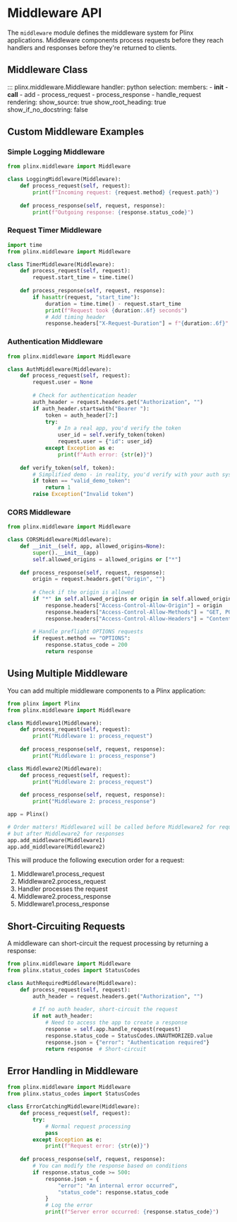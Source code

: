 # Middleware API

The `middleware` module defines the middleware system for Plinx applications. Middleware components process requests before they reach handlers and responses before they're returned to clients.

## Middleware Class

::: plinx.middleware.Middleware
    handler: python
    selection:
      members:
        - __init__
        - __call__
        - add
        - process_request
        - process_response
        - handle_request
    rendering:
      show_source: true
      show_root_heading: true
      show_if_no_docstring: false

## Custom Middleware Examples

### Simple Logging Middleware

```python
from plinx.middleware import Middleware

class LoggingMiddleware(Middleware):
    def process_request(self, request):
        print(f"Incoming request: {request.method} {request.path}")
        
    def process_response(self, request, response):
        print(f"Outgoing response: {response.status_code}")
```

### Request Timer Middleware

```python
import time
from plinx.middleware import Middleware

class TimerMiddleware(Middleware):
    def process_request(self, request):
        request.start_time = time.time()
        
    def process_response(self, request, response):
        if hasattr(request, "start_time"):
            duration = time.time() - request.start_time
            print(f"Request took {duration:.6f} seconds")
            # Add timing header
            response.headers["X-Request-Duration"] = f"{duration:.6f}"
```

### Authentication Middleware

```python
from plinx.middleware import Middleware

class AuthMiddleware(Middleware):
    def process_request(self, request):
        request.user = None
        
        # Check for authentication header
        auth_header = request.headers.get("Authorization", "")
        if auth_header.startswith("Bearer "):
            token = auth_header[7:]
            try:
                # In a real app, you'd verify the token
                user_id = self.verify_token(token)
                request.user = {"id": user_id}
            except Exception as e:
                print(f"Auth error: {str(e)}")
                
    def verify_token(self, token):
        # Simplified demo - in reality, you'd verify with your auth system
        if token == "valid_demo_token":
            return 1
        raise Exception("Invalid token")
```

### CORS Middleware

```python
from plinx.middleware import Middleware

class CORSMiddleware(Middleware):
    def __init__(self, app, allowed_origins=None):
        super().__init__(app)
        self.allowed_origins = allowed_origins or ["*"]
        
    def process_response(self, request, response):
        origin = request.headers.get("Origin", "")
        
        # Check if the origin is allowed
        if "*" in self.allowed_origins or origin in self.allowed_origins:
            response.headers["Access-Control-Allow-Origin"] = origin
            response.headers["Access-Control-Allow-Methods"] = "GET, POST, PUT, DELETE, OPTIONS"
            response.headers["Access-Control-Allow-Headers"] = "Content-Type, Authorization"
            
        # Handle preflight OPTIONS requests
        if request.method == "OPTIONS":
            response.status_code = 200
            return response
```

## Using Multiple Middleware

You can add multiple middleware components to a Plinx application:

```python
from plinx import Plinx
from plinx.middleware import Middleware

class Middleware1(Middleware):
    def process_request(self, request):
        print("Middleware 1: process_request")
        
    def process_response(self, request, response):
        print("Middleware 1: process_response")

class Middleware2(Middleware):
    def process_request(self, request):
        print("Middleware 2: process_request")
        
    def process_response(self, request, response):
        print("Middleware 2: process_response")

app = Plinx()

# Order matters! Middleware1 will be called before Middleware2 for requests,
# but after Middleware2 for responses
app.add_middleware(Middleware1)
app.add_middleware(Middleware2)
```

This will produce the following execution order for a request:
1. Middleware1.process_request
2. Middleware2.process_request
3. Handler processes the request
4. Middleware2.process_response
5. Middleware1.process_response

## Short-Circuiting Requests

A middleware can short-circuit the request processing by returning a response:

```python
from plinx.middleware import Middleware
from plinx.status_codes import StatusCodes

class AuthRequiredMiddleware(Middleware):
    def process_request(self, request):
        auth_header = request.headers.get("Authorization", "")
        
        # If no auth header, short-circuit the request
        if not auth_header:
            # Need to access the app to create a response
            response = self.app.handle_request(request)
            response.status_code = StatusCodes.UNAUTHORIZED.value
            response.json = {"error": "Authentication required"}
            return response  # Short-circuit
```

## Error Handling in Middleware

```python
from plinx.middleware import Middleware
from plinx.status_codes import StatusCodes

class ErrorCatchingMiddleware(Middleware):
    def process_request(self, request):
        try:
            # Normal request processing
            pass
        except Exception as e:
            print(f"Request error: {str(e)}")
            
    def process_response(self, request, response):
        # You can modify the response based on conditions
        if response.status_code >= 500:
            response.json = {
                "error": "An internal error occurred",
                "status_code": response.status_code
            }
            # Log the error
            print(f"Server error occurred: {response.status_code}")
```